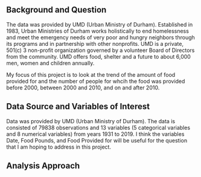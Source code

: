 ## Background and Question 

The data was provided by UMD (Urban Ministry of Durham). Established in 1983, Urban Ministries of Durham works holistically to end homelessness and meet the emergency needs of very poor and hungry neighbors through its programs and in partnership with other nonprofits. UMD is a private, 501(c) 3 non-profit organization governed by a volunteer Board of Directors from the community. UMD offers food, shelter and a future to about 6,000 men, women and children annually. 

My focus of this project is to look at the trend of the amount of food provided for and the number of people for whcih the food was provided before 2000, between 2000 and 2010, and on and after 2010. 

## Data Source and Variables of Interest 

Data was provided by UMD (Urban Ministry of Durham). The data is consisted of 79838 observations and 13 variables (5 categorical variables and 8 numerical variables) from years 1931 to 2019. I think the variables Date, Food Pounds, and Food Provided for will be useful for the question that I am hoping to address in this project.  

## Analysis Approach




